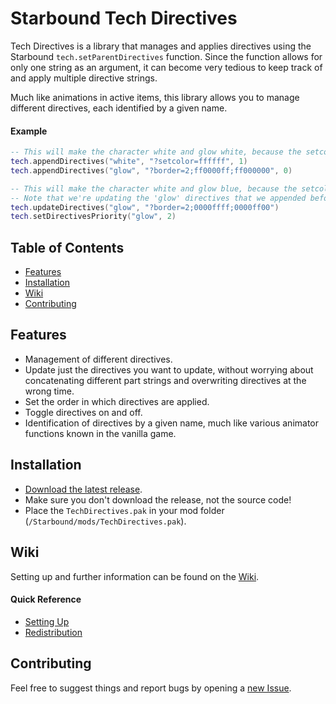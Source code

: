 # Starbound Tech Directives
Tech Directives is a library that manages and applies directives using the Starbound `tech.setParentDirectives` function. Since the function allows for only one string as an argument, it can become very tedious to keep track of and apply multiple directive strings.

Much like animations in active items, this library allows you to manage different directives, each identified by a given name.

#### Example

```lua
-- This will make the character white and glow white, because the setcolor is applied after the red border.
tech.appendDirectives("white", "?setcolor=ffffff", 1)
tech.appendDirectives("glow", "?border=2;ff0000ff;ff000000", 0)

-- This will make the character white and glow blue, because the setcolor is applied before the blue border.
-- Note that we're updating the 'glow' directives that we appended before.
tech.updateDirectives("glow", "?border=2;0000ffff;0000ff00")
tech.setDirectivesPriority("glow", 2)
```

## Table of Contents
- [Features](#features)
- [Installation](#installation)
- [Wiki](#wiki)
- [Contributing](#contributing)

## Features

* Management of different directives.
 * Update just the directives you want to update, without worrying about concatenating different part strings and overwriting directives at the wrong time.
 * Set the order in which directives are applied.
 * Toggle directives on and off.
* Identification of directives by a given name, much like various animator functions known in the vanilla game.

## Installation

* [Download the latest release](https://github.com/Silverfeelin/Starbound-TechDirectives/releases).
 * Make sure you don't download the release, not the source code!
* Place the `TechDirectives.pak` in your mod folder (`/Starbound/mods/TechDirectives.pak`).

## Wiki

Setting up and further information can be found on the [Wiki](https://github.com/Silverfeelin/Starbound-TechDirectives/wiki).

#### Quick Reference

* [Setting Up](https://github.com/Silverfeelin/Starbound-TechDirectives/wiki/Setting-Up)
* [Redistribution](https://github.com/Silverfeelin/Starbound-TechDirectives/wiki/Redistribution)

## Contributing

Feel free to suggest things and report bugs by opening a [new Issue](https://github.com/Silverfeelin/Starbound-TechDirectives/issues/new).
